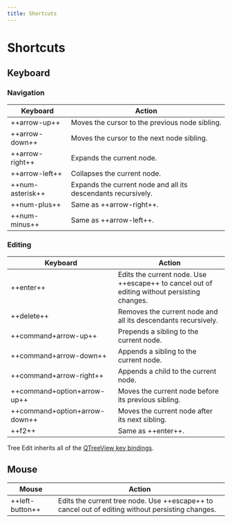 ```yaml
---
title: Shortcuts
---
```


# Shortcuts

## Keyboard

### Navigation

| Keyboard | Action |
|---|---|
| ++arrow-up++ | Moves the cursor to the previous node sibling. |
| ++arrow-down++ | Moves the cursor to the next node sibling. |
| ++arrow-right++ | Expands the current node. |
| ++arrow-left++ | Collapses the current node. |
| ++num-asterisk++ | Expands the current node and all its descendants recursively. |
| ++num-plus++ | Same as ++arrow-right++. |
| ++num-minus++ | Same as ++arrow-left++. |

### Editing

| Keyboard | Action |
|---|---|
| ++enter++ | Edits the current node. Use ++escape++ to cancel out of editing without persisting changes. |
| ++delete++ | Removes the current node and all its descendants recursively. |
| ++command+arrow-up++ | Prepends a sibling to the current node. |
| ++command+arrow-down++ | Appends a sibling to the current node. |
| ++command+arrow-right++ | Appends a child to the current node. |
| ++command+option+arrow-up++ | Moves the current node before its previous sibling. |
| ++command+option+arrow-down++ | Moves the current node after its next sibling. |
| ++f2++ | Same as ++enter++. |

Tree Edit inherits all of the [QTreeView key bindings](https://doc.qt.io/qt-6/qtreeview.html#key-bindings).

## Mouse

| Mouse | Action |
|---|---|
| ++left-button++ | Edits the current tree node. Use ++escape++ to cancel out of editing without persisting changes. |
